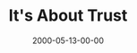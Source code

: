 ---
layout: message
category: message
series: "A Real Home for Real People"
title: "It's About Trust"
date: 2000-05-13-00-00
message_id: 376
---